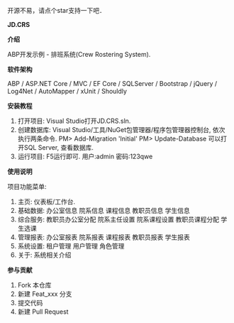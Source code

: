 开源不易，请点个star支持一下吧．

 **JD.CRS** 

 **介绍** 

ABP开发示例 - 排班系统(Crew Rostering System).

 **软件架构** 

ABP / ASP.NET Core / MVC / EF Core / SQLServer / Bootstrap / jQuery / Log4Net / AutoMapper / xUnit / Shouldly

 **安装教程** 

1. 打开项目:
Visual Studio打开JD.CRS.sln.
2. 创建数据库:
Visual Studio/工具/NuGet包管理器/程序包管理器控制台, 依次执行两条命令.
PM> Add-Migration 'Initial'
PM> Update-Database
可以打开SQL Server, 查看数据库.
3. 运行项目:
F5运行即可.
用户:admin
密码:123qwe

 **使用说明** 

项目功能菜单:
1. 主页: 
仪表板/工作台.
2. 基础数据: 
办公室信息
院系信息
课程信息
教职员信息
学生信息
3. 综合服务: 
教职员办公室分配
院系主任设置
院系课程设置
教职员课程分配
学生选课
4. 管理报表: 
办公室报表
院系报表
课程报表
教职员报表
学生报表
5. 系统设置: 
租户管理
用户管理
角色管理
6. 关于: 
系统相关介绍

 **参与贡献** 

1. Fork 本仓库
2. 新建 Feat_xxx 分支
3. 提交代码
4. 新建 Pull Request
